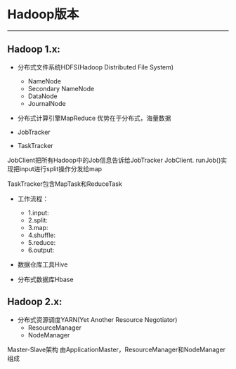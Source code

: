 # Hadoop版本

---
## Hadoop 1.x:

- 分布式文件系统HDFS(Hadoop Distributed File System)
    - NameNode
    - Secondary NameNode
    - DataNode
    - JournalNode

- 分布式计算引擎MapReduce
优势在于分布式，海量数据
- JobTracker
- TaskTracker


JobClient把所有Hadoop中的Job信息告诉给JobTracker
JobClient. runJob()实现把input进行split操作分发给map

TaskTracker包含MapTask和ReduceTask

- 工作流程：
    - 1.input:
    - 2.split:
    - 3.map:
    - 4.shuffle:
    - 5.reduce:
    - 6.output:


- 数据仓库工具Hive
- 分布式数据库Hbase

## Hadoop 2.x:

- 分布式资源调度YARN(Yet Another Resource Negotiator)
    - ResourceManager
    - NodeManager


Master-Slave架构
由ApplicationMaster，ResourceManager和NodeManager组成

